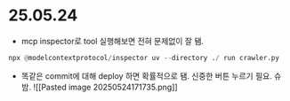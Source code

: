 # 25.05.24
- mcp inspector로 tool 실행해보면 전혀 문제없이 잘 됌.
```python
npx @modelcontextprotocol/inspector uv --directory ./ run crawler.py
```

- 똑같은 commit에 대해 deploy 하면 확률적으로 됌. 신중한 버튼 누르기 필요. 슈밤.
![[Pasted image 20250524171735.png]]
